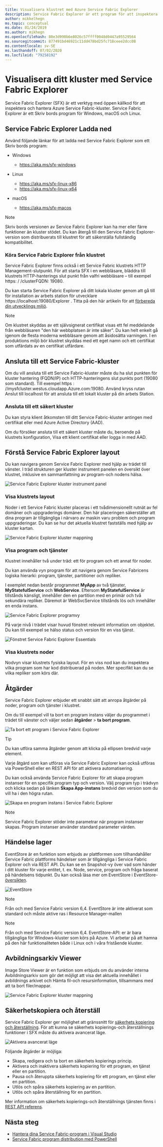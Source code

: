 ```yaml
---
title: Visualisera klustret med Azure Service Fabric Explorer
description: Service Fabric Explorer är ett program för att inspektera och hantera moln program och noder i ett Microsoft Azure Service Fabric kluster.
author: mikkelhegn
ms.topic: conceptual
ms.date: 01/24/2019
ms.author: mikhegn
ms.openlocfilehash: 80e3d990b6e8026c57ffff0048d0447a95529564
ms.sourcegitcommit: 877491bd46921c11dd478bd25fc718ceee2dcc08
ms.contentlocale: sv-SE
ms.lasthandoff: 07/02/2020
ms.locfileid: "79258192"
---
```

# <a name="visualize-your-cluster-with-service-fabric-explorer"></a>Visualisera ditt kluster med Service Fabric Explorer

Service Fabric Explorer (SFX) är ett verktyg med öppen källkod för att inspektera och hantera Azure Service Fabric-kluster. Service Fabric Explorer är ett Skriv bords program för Windows, macOS och Linux.

## <a name="service-fabric-explorer-download"></a>Service Fabric Explorer Ladda ned

Använd följande länkar för att ladda ned Service Fabric Explorer som ett Skriv bords program:

- Windows
  - https://aka.ms/sfx-windows

- Linux
  - https://aka.ms/sfx-linux-x86
  - https://aka.ms/sfx-linux-x64

- macOS
  - https://aka.ms/sfx-macos

> [!NOTE]
> Skriv bords versionen av Service Fabric Explorer kan ha mer eller färre funktioner än kluster stödet. Du kan återgå till den Service Fabric Explorer-version som distribuerats till klustret för att säkerställa fullständig kompatibilitet.
>
>

### <a name="running-service-fabric-explorer-from-the-cluster"></a>Köra Service Fabric Explorer från klustret

Service Fabric Explorer finns också i ett Service Fabric klustrets HTTP Management-slutpunkt. För att starta SFX i en webbläsare, bläddra till klustrets HTTP-hanterings slut punkt från valfri webbläsare – till exempel https: \/ /clusterFQDN: 19080.

Du kan starta Service Fabric Explorer på ditt lokala kluster genom att gå till för installation av arbets station för utvecklare https://localhost:19080/Explorer . Titta på den här artikeln för att [förbereda din utvecklings miljö](service-fabric-get-started.md).

> [!NOTE]
> Om klustret skyddas av ett självsignerat certifikat visas ett fel meddelande från webbläsaren "den här webbplatsen är inte säker". Du kan helt enkelt gå igenom de flesta moderna webbläsare genom att åsidosätta varningen. I en produktions miljö bör klustret skyddas med ett eget namn och ett certifikat som utfärdats av en certifikat utfärdare. 
>
>

## <a name="connect-to-a-service-fabric-cluster"></a>Ansluta till ett Service Fabric-kluster
Om du vill ansluta till ett Service Fabric-kluster måste du ha slut punkten för kluster hantering (FQDN/IP) och HTTP-hanteringens slut punkts port (19080 som standard). Till exempel https \: //mysfcluster.westus.cloudapp.Azure.com:19080. Använd kryss rutan Anslut till localhost för att ansluta till ett lokalt kluster på din arbets Station.

### <a name="connect-to-a-secure-cluster"></a>Ansluta till ett säkert kluster
Du kan styra klient åtkomsten till ditt Service Fabric-kluster antingen med certifikat eller med Azure Active Directory (AAD).

Om du försöker ansluta till ett säkert kluster måste du, beroende på klustrets konfiguration, Visa ett klient certifikat eller logga in med AAD.

## <a name="understand-the-service-fabric-explorer-layout"></a>Förstå Service Fabric Explorer layout
Du kan navigera genom Service Fabric Explorer med hjälp av trädet till vänster. I träd strukturen ger kluster instrument panelen en översikt över klustret, inklusive en sammanfattning av program-och nodens hälsa.

![Service Fabric Explorer kluster instrument panel][sfx-cluster-dashboard]

### <a name="view-the-clusters-layout"></a>Visa klustrets layout
Noder i ett Service Fabric kluster placeras i ett tvådimensionellt rutnät av fel domäner och uppgraderings domäner. Den här placeringen säkerställer att dina program är tillgängliga i närvaro av maskin varu problem och program uppgraderingar. Du kan se hur det aktuella klustret fastställs med hjälp av kluster kartan.

![Service Fabric Explorer kluster mappning][sfx-cluster-map]

### <a name="view-applications-and-services"></a>Visa program och tjänster
Klustret innehåller två under träd: ett för program och ett annat för noder.

Du kan använda vyn program för att navigera genom Service Fabricens logiska hierarki: program, tjänster, partitioner och repliker.

I exemplet nedan består programmet **MyApp** av två tjänster, **MyStatefulService** och **WebService**. Eftersom **MyStatefulService** är tillstånds känsligt, innehåller den en partition med en primär och två sekundära repliker. Däremot är WebSvcService tillstånds lös och innehåller en enda instans.

![Service Fabric Explorer programvy][sfx-application-tree]

På varje nivå i trädet visar huvud fönstret relevant information om objektet. Du kan till exempel se hälso status och version för en viss tjänst.

![Fönstret Service Fabric Explorer Essentials][sfx-service-essentials]

### <a name="view-the-clusters-nodes"></a>Visa klustrets noder
Nodvyn visar klustrets fysiska layout. För en viss nod kan du inspektera vilka program som har kod distribuerad på noden. Mer specifikt kan du se vilka repliker som körs där.

## <a name="actions"></a>Åtgärder
Service Fabric Explorer erbjuder ett snabbt sätt att anropa åtgärder på noder, program och tjänster i klustret.

Om du till exempel vill ta bort en program instans väljer du programmet i trädet till vänster och väljer sedan **åtgärder**  >  **ta bort program**.

![Ta bort ett program i Service Fabric Explorer][sfx-delete-application]

> [!TIP]
> Du kan utföra samma åtgärder genom att klicka på ellipsen bredvid varje element.
>
> Varje åtgärd som kan utföras via Service Fabric Explorer kan också utföras via PowerShell eller en REST API för att aktivera automatisering.
>
>

Du kan också använda Service Fabric Explorer för att skapa program instanser för en specifik program typ och version. Välj program typ i trädvyn och klicka sedan på länken **Skapa App-instans** bredvid den version som du vill ha i den högra rutan.

![Skapa en program instans i Service Fabric Explorer][sfx-create-app-instance]

> [!NOTE]
> Service Fabric Explorer stöder inte parametrar när program instanser skapas. Program instanser använder standard parameter värden.
>
>

## <a name="event-store"></a>Händelse lager
EventStore är en funktion som erbjuds av plattformen som tillhandahåller Service Fabric plattforms händelser som är tillgängliga i Service Fabric Explorer och via REST API. Du kan se en Snapshot-vy över vad som händer i ditt kluster för varje entitet, t. ex. Node, service, program och fråga baserat på händelsens tidpunkt. Du kan också läsa mer om EventStore i EventStore- [översikten](service-fabric-diagnostics-eventstore.md).   

![EventStore][sfx-eventstore]

>[!NOTE]
>Från och med Service Fabric version 6,4. EventStore är inte aktiverat som standard och måste aktive ras i Resource Manager-mallen

>[!NOTE]
>Från och med Service Fabric version 6,4. EventStore-API: er är bara tillgängliga för Windows-kluster som körs på Azure. Vi arbetar på att hamna på den här funktionaliteten både i Linux och i våra fristående kluster.

## <a name="image-store-viewer"></a>Avbildningsarkiv Viewer
Image Store Viewer är en funktion som erbjuds om du använder interna Avbildningsarkiv som gör det möjligt att visa det aktuella innehållet i avbildnings arkivet och Hämta fil-och resursinformation, tillsammans med att ta bort filer/mappar.

![Service Fabric Explorer kluster mappning][sfx-imagestore]

## <a name="backup-and-restore"></a>Säkerhetskopiera och återställ
Service Fabric Explorer ger möjlighet att gränssnitt för [säkerhets kopiering och återställning](./service-fabric-reliable-services-backup-restore.md). För att kunna se säkerhets kopierings-och återställnings funktioner i SFX måste du aktivera avancerat läge.

![Aktivera avancerat läge][0]
 
Följande åtgärder är möjliga:

* Skapa, redigera och ta bort en säkerhets kopierings princip.
* Aktivera och inaktivera säkerhets kopiering för ett program, en tjänst eller en partition.
* Pausa och återuppta säkerhets kopiering för ett program, en tjänst eller en partition.
* Utlös och spåra säkerhets kopiering av en partition.
* Utlös och spåra återställning för en partition.

Mer information om säkerhets kopierings-och återställnings tjänsten finns i [REST API referens](https://docs.microsoft.com/rest/api/servicefabric/sfclient-index-backuprestore).
## <a name="next-steps"></a>Nästa steg
* [Hantera dina Service Fabric-program i Visual Studio](service-fabric-manage-application-in-visual-studio.md)
* [Service Fabric program distribution med PowerShell](service-fabric-deploy-remove-applications.md)

<!--Image references-->
[sfx-cluster-dashboard]: ./media/service-fabric-visualizing-your-cluster/sfx-cluster-dashboard.png
[sfx-cluster-map]: ./media/service-fabric-visualizing-your-cluster/sfx-cluster-map.png
[sfx-application-tree]: ./media/service-fabric-visualizing-your-cluster/sfx-application-tree.png
[sfx-service-essentials]: ./media/service-fabric-visualizing-your-cluster/sfx-service-essentials.png
[sfx-delete-application]: ./media/service-fabric-visualizing-your-cluster/sfx-delete-application.png
[sfx-create-app-instance]: ./media/service-fabric-visualizing-your-cluster/sfx-create-app-instance.png
[sfx-eventstore]: ./media/service-fabric-diagnostics-eventstore/eventstore.png
[sfx-imagestore]: ./media/service-fabric-visualizing-your-cluster/sfx-image-store.png
[0]: ./media/service-fabric-backuprestoreservice/advanced-mode.png